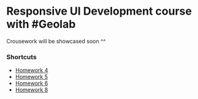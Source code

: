 # Responsive UI Development course with #Geolab
Crousework will be showcased soon ^^


### Shortcuts 

* [Homework 4](https://mitchelidze.github.io/GeoLab/Lessons/Lesson_4/index.html)
* [Homework 5](https://mitchelidze.github.io/GeoLab/Lessons/Lesson_5/index.html)
* [Homework 6](https://mitchelidze.github.io/GeoLab/Lessons/Lesson_6/index.html)
* [Homework 8](https://mitchelidze.github.io/GeoLab/Lessons/Lesson_8/index.html)

